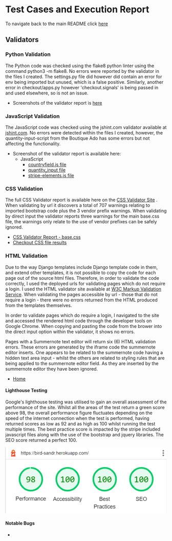 # Test Cases and Execution Report

To navigate back to the main README click [here](README.md)

## Validators

### Python Validation
The Python code was checked using the flake8 python linter using the command python3 -m flake8. No errors were reported by the validator in the files I created. The settings.py file did however did contain an error for env being imported but unused, which is a false positive. Similarly, another error in checkout/apps.py however 'checkout.signals' is being passed in and used elsewhere, so is not an issue.

* Screenshots of the validator report is [here](static/docs/img/validators/python-validation.png) 


### JavaScript Validation
The JavaScript code was checked using the jshint.com validator available at [jshint.com](https://jshint.com/). No errors were detected within the files I created, however, the quantity-input-script from the Boutique Ado has some errors but not affecting the functionality.

* Screenshot of the validator report is available here:
    * JavaScript
        * [countryfield.js file](/static/docs/img/validation/country-field-js.png)
        * [quantity_input file](/static/docs/img/validation/quantity-input-script.png)
        * [stripe-elements.js file](static/docs/img/validators/stripe-elements-js.png)


### CSS Validation

The full CSS Validator report is available here on the [CSS Validator Site](https://jigsaw.w3.org/css-validator/validator?uri=https%3A%2F%2Fbird-sandr.herokuapp.com%2F&profile=css3svg&usermedium=all&warning=1&vextwarning=&lang=en#warnings) . When validating by url it discovers a total of 707 warnings relating to imported bootstrap code plus the 3 vendor prefix warnings. When validating by direct input the validator reports three warnings for the main base.css file, the warnings only relate to the use of vendor prefixes can be safely ignored.

* [CSS Validator Report - base.css](static/docs/img/validators/base-css.png)
* [Checkout CSS file results](static/docs/img/validators/checkout-css.png)


### HTML Validation
Due to the way Django templates include Django template code in them, and extend other templates, it is not possible to copy the code for each page out of the source html files. Therefore, in order to validate the code correctly, I used the deployed urls for validating pages which do not require a login. I used the HTML validator site available at [W3C Markup Validation Service](https://validator.w3.org/). When validating the pages accessible by url - those that do not require a login - there were no errors returned from the HTML produced from the templates themselves. 

In order to validate pages which do require a login, I navigated to the site and accessed the rendered html code through the developer tools on Google Chrome. When copying and pasting the code from the brower into the direct input option within the validator, it shows no errors.

Pages with a Summernote text editor will return six (6) HTML validation errors. These errors are generated by the iframe code the summernote editor inserts. One appears to be related to the summernote code having a hidden text area input - whilst the others are related to styling rules that are being applied to the summernote editor field. As they are inserted by the summernote editor they have been ignored.

* [Home](/static/docs/img/validation/home-home.png)


#### Lighthouse Testing
Google's lighthouse testing was utilised to gain an overall assessment of the performance of the site. Whilst all the areas of the test return a green score above 98, the overall performance figure fluctuates depending on the speed of the internet connection when the test is performed, having returned scores as low as 92 and as high as 100 whilst running the test multiple times. The best practice score is impacted by the stripe included javascript files along with the use of the bootstrap and jquery libraries. The SEO score returned a perfect 100.

![Google Lighthouse Results](/static/docs/img/lighthouse.png)



#### Notable Bugs

*